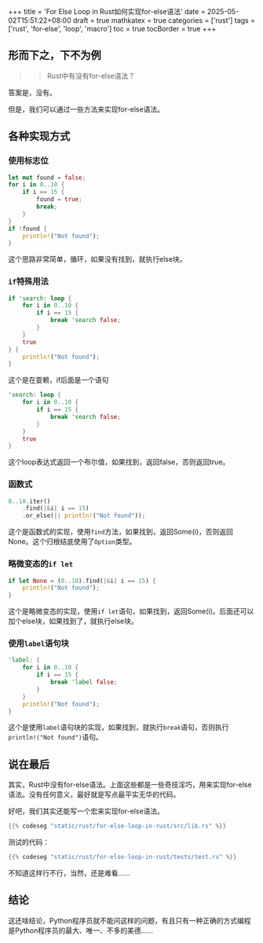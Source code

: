 +++
title = 'For Else Loop in Rust如何实现for-else语法'
date = 2025-05-02T15:51:22+08:00
draft = true
mathkatex = true
categories = ['rust']
tags = ['rust', 'for-else', 'loop', 'macro']
toc = true
tocBorder = true
+++

## 形而下之，下不为例

>> Rust中有没有for-else语法？

答案是，没有。

但是，我们可以通过一些方法来实现for-else语法。

## 各种实现方式

### 使用标志位

```rust
let mut found = false;
for i in 0..10 {
    if i == 15 {
        found = true;
        break;
    }
}
if !found {
    println!("Not found");
}
```

这个思路非常简单，循环，如果没有找到，就执行else块。

### `if`特殊用法

```rust
if 'search: loop {
    for i in 0..10 {
        if i == 15 {
            break 'search false;
        }
    }
    true
} {
    println!("Not found");
}
```

这个是在耍赖，if后面是一个语句

```rust
'search: loop {
    for i in 0..10 {
        if i == 15 {
            break 'search false;
        }
    }
    true
} 
```

这个loop表达式返回一个布尔值，如果找到，返回false，否则返回true。

### 函数式

```rust
0..10.iter()
    .find(|&i| i == 15)
    .or_else(|| println!("Not found"));
```

这个是函数式的实现，使用`find`方法，如果找到，返回Some(i)，否则返回None。这个归根结底使用了`Option`类型。

### 略微变态的`if let`

```rust
if let None = (0..10).find(|&i| i == 15) {
    println!("Not found");
}
```

这个是略微变态的实现，使用`if let`语句，如果找到，返回Some(i)。后面还可以加个else块，如果找到了，就执行else块。

### 使用`label`语句块

```rust
'label: {
    for i in 0..10 {
        if i == 15 {
            break 'label false;
        }
    }
    println!("Not found");
}
```

这个是使用`label`语句块的实现，如果找到，就执行`break`语句，否则执行`println!("Not found")`语句。

## 说在最后

其实，Rust中没有for-else语法。上面这些都是一些奇技淫巧，用来实现for-else语法。没有任何意义，最好就是写点最平实无华的代码。

好吧，我们其实还能写一个宏来实现for-else语法。

```rust
{{% codeseg "static/rust/for-else-loop-in-rust/src/lib.rs" %}}
```

测试的代码：

```rust
{{% codeseg "static/rust/for-else-loop-in-rust/tests/test.rs" %}}
```

不知道这样行不行，当然，还是难看……

## 结论

这还啥结论，Python程序员就不能问这样的问题，有且只有一种正确的方式编程是Python程序员的最大、唯一、不多的美德……
